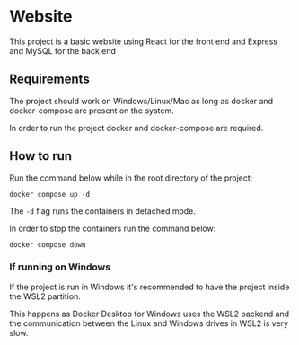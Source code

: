 # Website

This project is a basic website using React for the front end and Express and MySQL for the back end

## Requirements

The project should work on Windows/Linux/Mac as long as docker and docker-compose are present on the system.

In order to run the project docker and docker-compose are required.

## How to run

Run the command below while in the root directory of the project:

```shell
docker compose up -d
```

The ```-d``` flag runs the containers in detached mode.

In order to stop the containers run the command below:

```shell
docker compose down
```

### If running on Windows

If the project is run in Windows it's recommended to have the project inside the WSL2 partition.

This happens as Docker Desktop for Windows uses the WSL2 backend and the communication between the Linux and Windows drives in WSL2 is very slow.

